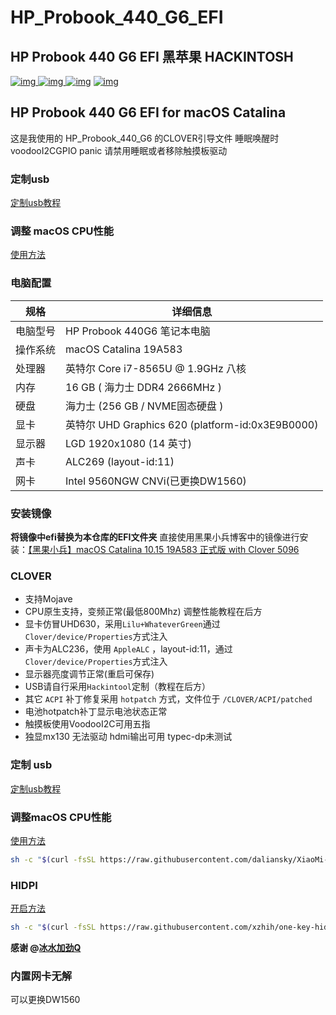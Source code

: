# HP_Probook_440_G6_EFI

## HP Probook 440 G6 EFI 黑苹果 HACKINTOSH

[![img](https://img.shields.io/github/stars/jinmu333/HP_Probook_440_G6_EFI.svg?logoColor=blue&style=for-the-badge)
![img](https://img.shields.io/github/forks/jinmu333/HP_Probook_440_G6_EFI.svg?logoColor=blue&style=for-the-badge)
![img](https://img.shields.io/github/last-commit/jinmu333/HP_Probook_440_G6_EFI.svg?color=blue&style=for-the-badge)](https://github.com/jinmu333/HP_Probook_440_G6_EFI)
[![img](https://img.shields.io/badge/link-996.icu-red.svg?style=for-the-badge)](https://github.com/996icu/996.ICU)

## HP Probook 440 G6 EFI for macOS Catalina

这是我使用的 HP_Probook_440_G6 的CLOVER引导文件
睡眠唤醒时 voodooI2CGPIO panic  请禁用睡眠或者移除触摸板驱动

### 定制usb

[定制usb教程](https://blog.daliansky.net/Intel-FB-Patcher-tutorial-and-insertion-pose.html)

### 调整 macOS CPU性能

[使用方法](https://github.com/daliansky/XiaoMi-Pro/blob/master/one-key-cpufriend/README_CN.md)

### 电脑配置

| 规格     | 详细信息                                                |
| -------- | ----------------------------------------------------- |
| 电脑型号 | HP Probook 440G6 笔记本电脑                                    |
| 操作系统 | macOS Catalina 19A583                                   |
| 处理器   | 英特尔 Core i7-8565U @ 1.9GHz 八核                   |
| 内存     | 16 GB ( 海力士 DDR4 2666MHz )                           |
| 硬盘     | 海力士 (256 GB / NVME固态硬盘 )                       |
| 显卡     | 英特尔 UHD Graphics 620 (platform-id:0x3E9B0000)       |
| 显示器   |  LGD  1920x1080 (14 英寸)                      |
| 声卡     | ALC269 (layout-id:11)                                 |
| 网卡     | Intel 9560NGW CNVi(已更换DW1560)                     |

### 安装镜像

**将镜像中efi替换为本仓库的EFI文件夹**
直接使用黑果小兵博客中的镜像进行安装：[【黑果小兵】macOS Catalina 10.15 19A583 正式版 with Clover 5096 ](https://blog.daliansky.net/macOS-Catalina-10.15-19A583-Release-version-with-Clover-5093-original-image-Double-EFI-Version.html)

### CLOVER

* 支持Mojave
* CPU原生支持，变频正常(最低800Mhz) 调整性能教程在后方
* 显卡仿冒UHD630，采用`Lilu+WhateverGreen`通过`Clover/device/Properties`方式注入
* 声卡为ALC236，使用 `AppleALC` ，layout-id:11，通过`Clover/device/Properties`方式注入
* 显示器亮度调节正常(重启可保存) 
* USB请自行采用`Hackintool`定制（教程在后方）
* 其它 `ACPI` 补丁修复采用 `hotpatch` 方式，文件位于 `/CLOVER/ACPI/patched`
* 电池hotpatch补丁显示电池状态正常
* 触摸板使用VoodooI2C可用五指
* 独显mx130 无法驱动 hdmi输出可用 typec-dp未测试

### 定制 usb

[定制usb教程](https://blog.daliansky.net/Intel-FB-Patcher-tutorial-and-insertion-pose.html)

### 调整macOS CPU性能

[使用方法](https://github.com/daliansky/XiaoMi-Pro/blob/master/one-key-cpufriend/README_CN.md)

``` bash
sh -c "$(curl -fsSL https://raw.githubusercontent.com/daliansky/XiaoMi-Pro/master/one-key-cpufriend/one-key-cpufriend_cn.sh)"
```

### HIDPI

[开启方法](https://github.com/xzhih/one-key-hidpi)

``` bash
sh -c "$(curl -fsSL https://raw.githubusercontent.com/xzhih/one-key-hidpi/master/hidpi.sh)"
```

 **感谢 @[冰水加劲Q](https://github.com/xzhih)**

### 内置网卡无解

可以更换DW1560
